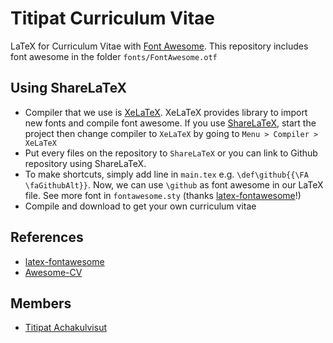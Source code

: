 # Titipat Curriculum Vitae


LaTeX for Curriculum Vitae with [Font Awesome](https://fortawesome.github.io/Font-Awesome/).
This repository includes font awesome in the folder `fonts/FontAwesome.otf`


## Using ShareLaTeX

- Compiler that we use is [XeLaTeX](https://www.sharelatex.com/learn/XeLaTeX). XeLaTeX provides 
library to import new fonts and compile font awesome.
If you use [ShareLaTeX](https://www.sharelatex.com), start the project then change compiler to `XeLaTeX` by 
going to `Menu > Compiler > XeLaTeX`
- Put every files on the repository to `ShareLaTeX` or you can link to Github repository using ShareLaTeX.
- To make shortcuts, simply add line in `main.tex` e.g. `\def\github{{\FA \faGithubAlt}}`.
Now, we can use `\github` as font awesome in our LaTeX file. See more font in `fontawesome.sty` (thanks [latex-fontawesome](https://github.com/furl/latex-fontawesome)!)
- Compile and download to get your own curriculum vitae


## References

- [latex-fontawesome](https://github.com/furl/latex-fontawesome)
- [Awesome-CV](https://github.com/posquit0/Awesome-CV)


## Members

- [Titipat Achakulvisut](http://titipata.github.io/)

